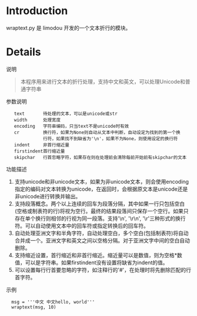 # Introduction #

wraptext.py 是 limodou 开发的一个文本折行的模块。


# Details #

说明
> 本程序用来进行文本的折行处理，支持中文和英文，可以处理Unicode和普通字符串

参数说明
```
   text       待处理的文本，可以是unicode或str
   width      处理宽度
   encoding   字符串编码，只当text不是unicode时有效
   cr         换行符，如果为None则自动从文本中判断，自动设定为找到的第一个换
              行符，如果找不到缺省为'\n'，如果不为None，则使用设定的换行符
   indent     非首行缩近量
   firstindent首行缩近量
   skipchar   行首忽略字符，如果存在则在处理前会清除每前开始前有skipchar的文本
```

功能描述
  1. 支持unicode和非unicode文本，如果为非unicode文本，则会使用encoding指定的编码对文本转换为unicode，在返回时，会根据原文本是unicode还是非unicode进行转换并输出。
  1. 支持段落概念。两个以上连续的回车为段落分隔，其中如果一行只包括空白(空格或制表符的行)将视为空行。最终的结果段落间只保存一个空行。如果只存在单个换行则相邻的行视为同一段落。支持'\n', '\r\n', '\r'三种形式的换行符。可以自动使用文本中的回车符或指定转换后的回车符。
  1. 自动处理亚洲文字和半角字符，自动处理空白，多个空白(包括制表符)将自动合并成一个。亚洲文字和英文之间以空格分隔。对于亚洲文字中间的空白自动删除。
  1. 支持缩近设置，首行缩近和非首行缩近。缩近量可以是数值，则为空格\*数值，可以是字符串。如果firstindent没有设置将缺省为indent的值。
  1. 可以设置每行行首要忽略的字符，如注释行的'#'，在处理时将先删除匹配的行首字符。

示例
```
  msg = '''中文 中文hello, world'''
  wraptext(msg, 10)
```